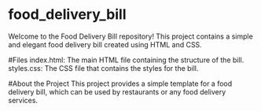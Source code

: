 # food_delivery_bill
Welcome to the Food Delivery Bill repository! This project contains a simple and elegant food delivery bill created using HTML and CSS.

#Files
index.html: The main HTML file containing the structure of the bill.
styles.css: The CSS file that contains the styles for the bill.

#About the Project
This project provides a simple template for a food delivery bill, which can be used by restaurants or any food delivery services.
